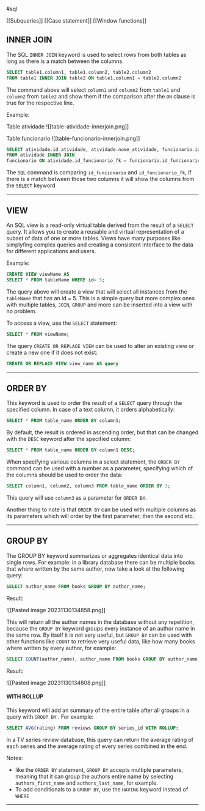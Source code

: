 #sql 

[[Subqueries]]
[[Case statement]]
[[Window functions]]

## INNER JOIN

The SQL `INNER JOIN` keyword is used to select rows from both tables as long as there is a match between the columns.

```SQL
SELECT table1.column1, table1.column2, table2.column2 
FROM table1 INNER JOIN table2 ON table1.column1 = table2.column2
```

The command above will select `column1` and `column2` from `table1` and `column2` from `table2` and show them if the comparison after the `ON` clause is true for the respective line.

Example:

Table atividade
![[table-atividade-innerjoin.png]]

Table funcionario
![[table-funcionario-innerjoin.png]]

```SQL
SELECT atividade.id_atividade, atividade.nome_atividade, funcionario.id_funcionario, funcionario.nome_funcionario 
FROM atividade INNER JOIN
funcionario ON atividade.id_funcionario_fk = funcionario.id_funcionario;
```

The `SQL` command is comparing `id_funcionario` and `id_funcionario_fk`, if there is a match between those two columns it will show the columns from the `SELECT` keyword

----------

## VIEW

An SQL view is a read-only virtual table derived from the result of a `SELECT` query. It allows you to create a reusable and virtual representation of a subset of data of one or more tables. Views have many purposes like simplyfing complex queries and creating a consistent interface to the data for different applications and users.

Example: 

```SQL
CREATE VIEW viewName AS
SELECT * FROM tableName WHERE id= 5;
```

The query above will create a view that will select all instances from the `tableName` that has an id = 5. This is a simple query but more complex ones with multiple tables, `JOIN`, `GROUP` and more can be inserted into a view with no problem.

To access a view, use the `SELECT` statement:

```SQL
SELECT * FROM viewName;
```

The query `CREATE OR REPLACE VIEW` can be used to alter an existing view or create a new one if it does not exist:

```SQL
CREATE OR REPLACE VIEW view_name AS query
```

--------------

## ORDER BY

This keyword is used to order the result of a `SELECT` query through the specified column. In case of a text column, it orders alphabetically:

```SQL
SELECT * FROM table_name ORDER BY column1;
```

By default, the result is ordered in ascending order, but that can be changed with the `DESC` keyword after the specified column:

```SQL
SELECT * FROM table_name ORDER BY column1 DESC;
```

When specifying various columns in a select statement, the `ORDER BY` command can be used with a number as a parameter, specifying which of the columns should be used to order the data:

```SQL
SELECT column1, column2, column3 FROM table_name ORDER BY 3;
```

This query will use `column3` as a parameter for `ORDER BY`.

Another thing to note is that `ORDER BY` can be used with multiple columns as its parameters which will order by the first parameter, then the second etc.

---------------------
## GROUP BY

The GROUP BY keyword summarizes or aggregates identical data into single rows. For example: in a library database there can be multiple books that where written by the same author, now take a look at the following query:

```SQL
SELECT author_name FROM books GROUP BY author_name;
```

Result:

![[Pasted image 20231130134858.png]]

This will return all the author names in the database without any repetition, because the `GROUP BY` keyword groups every instance of an author name in the same row. By itself it is not very useful, but `GROUP BY` can be used with other functions like `COUNT` to retrieve very useful data, like how many books where written by every author, for example:

```SQL
SELECT COUNT(author_name), author_name FROM books GROUP BY author_name;
```

Result:

![[Pasted image 20231130134808.png]]

#### WITH ROLLUP

This keyword will add an summary of the entire table after all groups in a query with `GROUP BY` . For example:

```SQL
SELECT AVG(rating) FROM reviews GROUP BY series_id WITH ROLLUP;
```

In a TV series review database, this query can return the average rating of each series and the average rating of every series combined in the end.

Notes: 
- like the `ORDER BY` statement, `GROUP BY` accepts multiple parameters, meaning that it can group the authors entire name by selecting `authors_first_name` and `authors_last_name`, for example.
- To add conditionals to a `GROUP BY`, use the `HAVING` keyword instead of `WHERE`

--------------------

